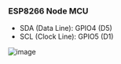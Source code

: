 ### ESP8266 Node MCU

- SDA (Data Line): GPIO4 (D5)
- SCL (Clock Line): GPIO5 (D1)


![image](https://github.com/user-attachments/assets/68b0da9d-a416-4246-8c22-a032a4771928)
